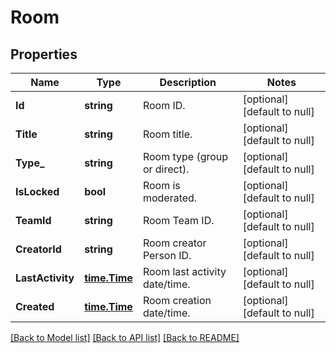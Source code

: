 # Room

## Properties
Name | Type | Description | Notes
------------ | ------------- | ------------- | -------------
**Id** | **string** | Room ID. | [optional] [default to null]
**Title** | **string** | Room title. | [optional] [default to null]
**Type_** | **string** | Room type (group or direct). | [optional] [default to null]
**IsLocked** | **bool** | Room is moderated. | [optional] [default to null]
**TeamId** | **string** | Room Team ID. | [optional] [default to null]
**CreatorId** | **string** | Room creator Person ID. | [optional] [default to null]
**LastActivity** | [**time.Time**](time.Time.md) | Room last activity date/time. | [optional] [default to null]
**Created** | [**time.Time**](time.Time.md) | Room creation date/time. | [optional] [default to null]

[[Back to Model list]](../README.md#documentation-for-models) [[Back to API list]](../README.md#documentation-for-api-endpoints) [[Back to README]](../README.md)


